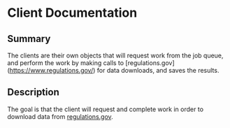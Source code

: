 # Client Documentation


## Summary
The clients are their own objects that will request work from the job queue, and perform the work by making calls to [regulations.gov]
(https://www.regulations.gov/) for data downloads, and saves the results. 

## Description 
The goal is 
that the client will request and complete work in order to download data from 
[regulations.gov](https://www.regulations.gov/).
